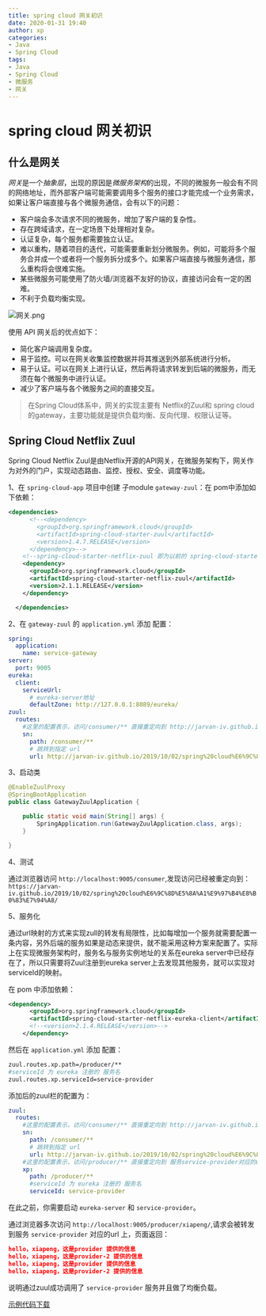```yaml
---
title: spring cloud 网关初识
date: 2020-01-31 19:40
author: xp
categories:
- Java
- Spring Cloud
tags:
- Java
- Spring Cloud
- 微服务
- 网关
---
```


# spring cloud 网关初识

## 什么是网关

*网关*是一个*抽象层*，出现的原因是*微服务架构*的出现，不同的微服务一般会有不同的网络地址，而外部客户端可能需要调用多个服务的接口才能完成一个业务需求，如果让客户端直接与各个微服务通信，会有以下的问题：

- 客户端会多次请求不同的微服务，增加了客户端的复杂性。
- 存在跨域请求，在一定场景下处理相对复杂。
- 认证复杂，每个服务都需要独立认证。
- 难以重构，随着项目的迭代，可能需要重新划分微服务。例如，可能将多个服务合并成一个或者将一个服务拆分成多个。如果客户端直接与微服务通信，那么重构将会很难实施。
- 某些微服务可能使用了防火墙/浏览器不友好的协议，直接访问会有一定的困难。
- 不利于负载均衡实现。

![网关.png](https://i.loli.net/2020/01/31/2bSEAm1ZQUpt4JF.png)

使用 API 网关后的优点如下：

- 简化客户端调用复杂度。
- 易于监控。可以在网关收集监控数据并将其推送到外部系统进行分析。
- 易于认证。可以在网关上进行认证，然后再将请求转发到后端的微服务，而无须在每个微服务中进行认证。
- 减少了客户端与各个微服务之间的直接交互。

> 在Spring Cloud体系中，网关的实现主要有 Netflix的Zuul和 spring cloud 的gateway，主要功能就是提供负载均衡、反向代理、权限认证等。

## Spring Cloud Netflix Zuul

Spring Cloud Netflix Zuul是由Netflix开源的API网关，在微服务架构下，网关作为对外的门户，实现动态路由、监控、授权、安全、调度等功能。

1、在 `spring-cloud-app` 项目中创建 子module `gateway-zuul`：在 pom中添加如下依赖：

```xml
<dependencies>
      <!--<dependency>
        <groupId>org.springframework.cloud</groupId>
        <artifactId>spring-cloud-starter-zuul</artifactId>
        <version>1.4.7.RELEASE</version>
      </dependency>-->
    <!--spring-cloud-starter-netflix-zuul 即为以前的 spring-cloud-starter-zuul-->
    <dependency>
      <groupId>org.springframework.cloud</groupId>
      <artifactId>spring-cloud-starter-netflix-zuul</artifactId>
      <version>2.1.1.RELEASE</version>
    </dependency>

  </dependencies>
```

2、在 `gateway-zuul` 的 `application.yml` 添加 配置：

```yml
spring:
  application:
    name: service-gateway
server:
  port: 9005
eureka:
  client:
    serviceUrl:
      # eureka-server地址
      defaultZone: http://127.0.0.1:8089/eureka/
zuul:
  routes:
    #这里的配置表示，访问/consumer/** 直接重定向到 http://jarvan-iv.github.io/2019/10/02/spring%20cloud%E6%9C%8D%E5%8A%A1%E9%97%B4%E8%B0%83%E7%94%A8/
    sn:
      path: /consumer/**
      # 跳转到指定 url
      url: http://jarvan-iv.github.io/2019/10/02/spring%20cloud%E6%9C%8D%E5%8A%A1%E9%97%B4%E8%B0%83%E7%94%A8/
```

3、启动类

```java
@EnableZuulProxy
@SpringBootApplication
public class GatewayZuulApplication {

    public static void main(String[] args) {
        SpringApplication.run(GatewayZuulApplication.class, args);
    }

}
```

4、测试

通过浏览器访问 `http://localhost:9005/consumer`,发现访问已经被重定向到：`https://jarvan-iv.github.io/2019/10/02/spring%20cloud%E6%9C%8D%E5%8A%A1%E9%97%B4%E8%B0%83%E7%94%A8/`

5、服务化

通过url映射的方式来实现zull的转发有局限性，比如每增加一个服务就需要配置一条内容，另外后端的服务如果是动态来提供，就不能采用这种方案来配置了。实际上在实现微服务架构时，服务名与服务实例地址的关系在eureka server中已经存在了，所以只需要将Zuul注册到eureka server上去发现其他服务，就可以实现对serviceId的映射。

在 pom 中添加依赖：

```xml
<dependency>
      <groupId>org.springframework.cloud</groupId>
      <artifactId>spring-cloud-starter-netflix-eureka-client</artifactId>
      <!--<version>2.1.4.RELEASE</version>-->
    </dependency>
```

然后在 `application.yml` 添加 配置：

```bash
zuul.routes.xp.path=/producer/**
#serviceId 为 eureka 注册的 服务名
zuul.routes.xp.serviceId=service-provider
```

添加后的zuul栏的配置为：

```yml
zuul:
  routes:
    #这里的配置表示，访问/consumer/** 直接重定向到 http://jarvan-iv.github.io/2019/10/02/spring%20cloud%E6%9C%8D%E5%8A%A1%E9%97%B4%E8%B0%83%E7%94%A8/
    sn:
      path: /consumer/**
      # 跳转到指定 url
      url: http://jarvan-iv.github.io/2019/10/02/spring%20cloud%E6%9C%8D%E5%8A%A1%E9%97%B4%E8%B0%83%E7%94%A8/
    #这里的配置表示，访问/producer/** 直接重定向到 服务service-provider对应的url上
    xp:
      path: /producer/**
      #serviceId 为 eureka 注册的 服务名
      serviceId: service-provider
```

在此之前，你需要启动 `eureka-server` 和 `service-provider`。

通过浏览器多次访问 `http://localhost:9005/producer/xiapeng/`,请求会被转发到服务 `service-provider` 对应的url 上，页面返回：

```json
hello，xiapeng，这是provider 提供的信息
hello，xiapeng，这是provider-2 提供的信息
hello，xiapeng，这是provider 提供的信息
hello，xiapeng，这是provider-2 提供的信息
```

说明通过zuul成功调用了 `service-provider` 服务并且做了均衡负载。

[示例代码下载](https://github.com/Jarvan-IV/spring-cloud-demo)
